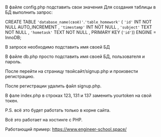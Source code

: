 В файле config.php подставить свои значения
Для создания таблицы в БД выполнить запрос: 

CREATE TABLE `'database_name(своё)'`.`'table_homework'` ( `'id'` INT NOT NULL AUTO_INCREMENT , `'timestamp'` INT NOT NULL , `'subject'` TEXT NOT NULL , `'hometask'` TEXT NOT NULL , PRIMARY KEY (`'id'`)) ENGINE = InnoDB;

В запросе необходимо подставить имя своей БД

В файле db.php просто подставить имя своей БД, пользователя и пароль.

После перейти на страницу твойсайт/signup.php и произвести регистрацию.

После регистрации удалить файл signup.php.

В фале index.php в строках 123, 131 и 137 заменить yourtoken на свой токен.

P.S. всё это будет работать только в корне сайта.


Всё это работает на хостинге с PHP.

Работающий пример: https://www.engineer-school.space/

